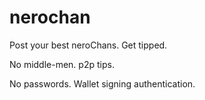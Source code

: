 # nerochan

Post your best neroChans. Get tipped.

No middle-men. p2p tips.

No passwords. Wallet signing authentication.
